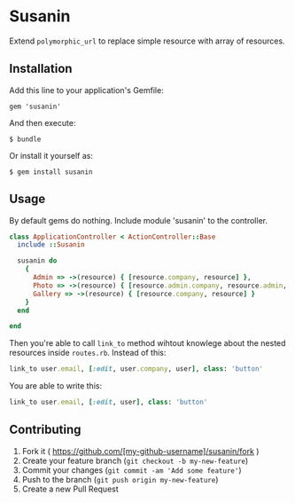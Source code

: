 # Susanin

Extend `polymorphic_url` to replace simple resource with array of resources.

## Installation

Add this line to your application's Gemfile:

    gem 'susanin'

And then execute:

    $ bundle

Or install it yourself as:

    $ gem install susanin

## Usage

By default gems do nothing. Include module 'susanin' to the controller.

```ruby
class ApplicationController < ActionController::Base
  include ::Susanin

  susanin do
    {
      Admin => ->(resource) { [resource.company, resource] },
      Photo => ->(resource) { [resource.admin.company, resource.admin, resource] },
      Gallery => ->(resource) { [resource.company, resource] }
    }
  end

end
```

Then you're able to call `link_to` method wihtout knowlege about the nested resources inside `routes.rb`. Instead of this:

```ruby
link_to user.email, [:edit, user.company, user], class: 'button'
```

You are able to write this:

```ruby
link_to user.email, [:edit, user], class: 'button'
```


## Contributing

1. Fork it ( https://github.com/[my-github-username]/susanin/fork )
2. Create your feature branch (`git checkout -b my-new-feature`)
3. Commit your changes (`git commit -am 'Add some feature'`)
4. Push to the branch (`git push origin my-new-feature`)
5. Create a new Pull Request
